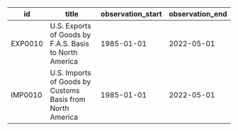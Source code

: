 | id      | title                                                     | observation_start   | observation_end   |
|---------|-----------------------------------------------------------|---------------------|-------------------|
| EXP0010 | U.S. Exports of Goods by F.A.S. Basis to North America    | 1985-01-01          | 2022-05-01        |
| IMP0010 | U.S. Imports of Goods by Customs Basis from North America | 1985-01-01          | 2022-05-01        |